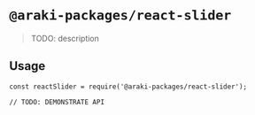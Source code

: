 # `@araki-packages/react-slider`

> TODO: description

## Usage

```
const reactSlider = require('@araki-packages/react-slider');

// TODO: DEMONSTRATE API
```
